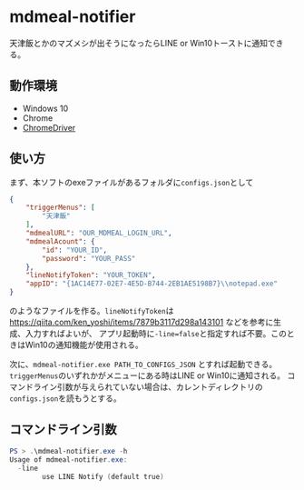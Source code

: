 # mdmeal-notifier
天津飯とかのマズメシが出そうになったらLINE or Win10トーストに通知できる。

## 動作環境
- Windows 10
- Chrome
- [ChromeDriver](https://chromedriver.chromium.org/)

## 使い方
まず、本ソフトのexeファイルがあるフォルダに`configs.json`として
``` json
{
	"triggerMenus": [
		"天津飯"
	],
	"mdmealURL": "OUR_MDMEAL_LOGIN_URL",
	"mdmealAcount": {
		"id": "YOUR_ID",
		"password": "YOUR_PASS"
	},
	"lineNotifyToken": "YOUR_TOKEN",
	"appID": "{1AC14E77-02E7-4E5D-B744-2EB1AE5198B7}\\notepad.exe"
}
```
のようなファイルを作る。`lineNotifyToken`は https://qiita.com/ken_yoshi/items/7879b3117d298a143101 などを参考に生成、入力すればよいが、
アプリ起動時に`-line=false`と指定すれば不要。このときはWin10の通知機能が使用される。

次に、`mdmeal-notifier.exe PATH_TO_CONFIGS_JSON` とすれば起動できる。`triggerMenus`のいずれかがメニューにある時はLINE or Win10に通知される。
コマンドライン引数が与えられていない場合は、カレントディレクトリの`configs.json`を読もうとする。

## コマンドライン引数
``` ps1
PS > .\mdmeal-notifier.exe -h 
Usage of mdmeal-notifier.exe:
  -line
        use LINE Notify (default true)
```
